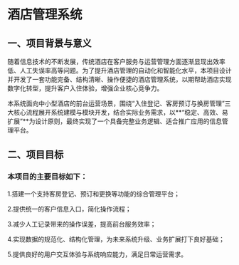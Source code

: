 # 酒店管理系统
## 一、项目背景与意义

  随着信息技术的不断发展，传统酒店在客户服务与运营管理方面逐渐显现出效率低、人工失误率高等问题。为了提升酒店管理的自动化和智能化水平，本项目设计并开发了一套功能完备、结构清晰、操作便捷的酒店管理系统，以期帮助酒店实现数字化转型，提升客户入住体验，增强企业核心竞争力。

  本系统面向中小型酒店的前台运营场景，围绕“入住登记、客房预订与换房管理”三大核心流程展开系统建模与模块开发，结合实际业务需求，以**“稳定、高效、易扩展”**为设计原则，最终实现了一个具备完整业务逻辑、适合推广应用的信息管理平台。

## 二、项目目标
### 本项目的主要目标如下：

  1.搭建一个支持客房登记、预订和更换等功能的综合管理平台；

  2.提供统一的客户信息入口，简化操作流程；

  3.减少人工记录带来的操作误差，提高前台服务效率；

  4.实现数据的规范化、结构化管理，为未来系统升级、业务扩展打下良好基础；

  5.提供良好的用户交互体验与系统响应能力，满足日常运营需求。
